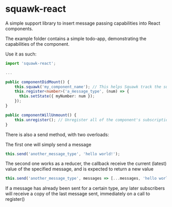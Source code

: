 # squawk-react
A simple support library to insert message passing capabilities into React components.

The example folder contains a simple todo-app, demonstrating the capabilities of the component.

Use it as such:
```typescript
import 'squawk-react';

...

public componentDidMount() {
    this.squawk('my_component_name'); // This helps Squawk track the subscriber
    this.register<number>('a_message_type', (num) => {
      this.setState({ myNumber: num });
    });
}

public componentWillUnmount() {
    this.unregister(); // Unregister all of the component's subscriptions
}
```

There is also a send method, with two overloads:

The first one will simply send a message
```typescript
this.send('another_message_type', 'hello world!');
```

The second one works as a reducer, the callback receive the current (latest) value of the specified message, and is expected to return a new value
```typescript
this.send('another_message_type', messages => [...messages, 'hello world']);
```

If a message has already been sent for a certain type, any later subscribers will receive a copy of the last message sent, immediately
on a call to register()
